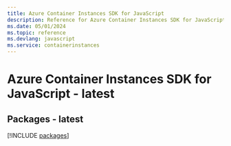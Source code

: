 ```yaml
---
title: Azure Container Instances SDK for JavaScript
description: Reference for Azure Container Instances SDK for JavaScript
ms.date: 05/01/2024
ms.topic: reference
ms.devlang: javascript
ms.service: containerinstances
---
```

# Azure Container Instances SDK for JavaScript - latest
## Packages - latest
[!INCLUDE [packages](container-instances-index.md)]